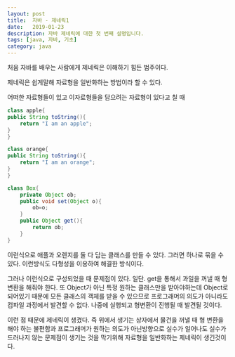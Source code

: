 ```yaml
---
layout: post
title:  자바 - 제네릭1
date:   2019-01-23
description: 자바 제네릭에 대한 첫 번째 설명입니다.
tags: [java, 자바, 기초]
category: java
---
```


처음 자바를 배우는 사람에게 제네릭은 이해하기 힘든 범주이다. 

제네릭은 쉽게말해 자료형을 일반화하는 방법이라 할 수 있다. 

어떠한 자료형들이 있고 이자료형들을 담으려는 자료형이 있다고 칠 때 
```java 
class apple{
public String toString(){
	return "I am an apple";
}
}

class orange{
public String toString(){
	return "I am an orange";
}
}

class Box{
	private Object ob;
	public void set(Object o){
		ob=o;
	}
	public Object get(){
		return ob;
	}
}
```

이런식으로 애플과 오렌지를 둘 다 담는 클래스를 만들 수 있다. 그러면 하나로 묶을 수 있다. 이런방식도 다형성을 이용하여 해결한 방식이다. 

그러나 이런식으로 구성되었을 때 문제점이 있다. 일단. get을 통해서 과일을 꺼낼 때 형변환을 해줘야 한다. 또 Object가 아닌 특정 원하는 클래스만을 받아야하는데 Object로 되어있기 때문에 모든 클래스의 객체를 받을 수 있으므로 프로그래머의 의도가 아니라도 컴파일 과정에서 발견할 수 없다.  나중에 실행되고 형변환이 진행될 때 발견될 것이다. 

이런 점 때문에 제네릭이 생겼다. 
즉 위에서 생기는 상자에서 물건을 꺼낼 때 형 변환을 해야 하는 불편함과 프로그래머가 원하는 의도가 아닌방향으로 실수가 일어나도 실수가 드러나지 않는 문제점이 생기는 것을 막기위해 자료형을 일반화하는 제네릭이 생긴것이다.




